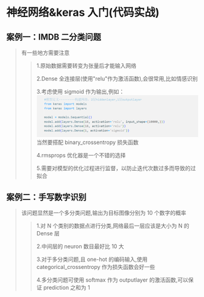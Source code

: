 # 神经网络&keras 入门(代码实战)

## 案例一：IMDB 二分类问题

> 有一些地方需要注意
>
> > 1.原始数据需要转变为张量后才能输入网络
> >
> > 2.Dense 全连接层(使用"relu"作为激活函数),会很常用,比如情感识别
> >
> > 3.考虑使用 sigmoid 作为输出,例如：
> > ![图一](img/20220608193721.png)
> > 当然要搭配 binary_crossentropy 损失函数
> >
> > 4.rmsprops 优化器是一个不错的选择
> >
> > 5.需要对模型的优化过程进行监督，以防止迭代次数过多而导致的过拟合

## 案例二：手写数字识别

> 该问题显然是一个多分类问题,输出为目标图像分别为 10 个数字的概率
>
> > 1.对 N 个类别的数据点进行分类,网络最后一层应该是大小为 N 的 Dense 层
> >
> > 2.中间层的 neuron 数目最好比 10 大
> >
> > 3.对于多分类问题,且 one-hot 的编码输入,使用 categorical_crossentropy 作为损失函数会好一些
> >
> > 4.多分类问题可使用 softmax 作为 outputlayer 的激活函数,可以保证 prediction 之和为 1
